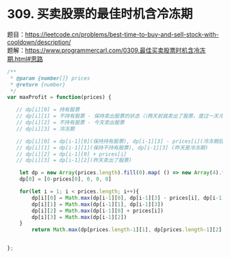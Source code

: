 # 309. 买卖股票的最佳时机含冷冻期 

题目：https://leetcode.cn/problems/best-time-to-buy-and-sell-stock-with-cooldown/description/       
题解：https://www.programmercarl.com/0309.最佳买卖股票时机含冷冻期.html#思路       


```js
/**
 * @param {number[]} prices
 * @return {number}
 */
var maxProfit = function(prices) {

   // dp[i][0] = 持有股票 
   // dp[i][1] = 不持有股票 - 保持卖出股票的状态（（两天前就卖出了股票，度过一天冷冻期。或者是前一天就是卖出股票状态，一直没操作）
   // dp[i][2] = 不持有股票 - 今天卖出股票
   // dp[i][3] = 冷冻期

   // dp[i][0] = dp[i-1][0](保持持有股票), dp[i-1][3] - prices[i](冷冻期后重新买入), dp[i-1][1] - prices[i](保持卖出股票的状态，然后买入了)
   // dp[i][1] = dp[i-1][1](保持不持有股票), dp[i-1][3] (昨天是冷冻期)
   // dp[i][2] = dp[i-1][0] + prices[i] 
   // dp[i][3] = dp[i-1][2](昨天卖出了股票)

    let dp = new Array(prices.length).fill(0).map( () => new Array(4).fill(0))
    dp[0] = [0-prices[0], 0, 0, 0]

    for(let i = 1; i < prices.length; i++){
        dp[i][0] = Math.max(dp[i-1][0], dp[i-1][3] - prices[i], dp[i-1][1] - prices[i])
        dp[i][1] = Math.max(dp[i-1][1], dp[i-1][3])
        dp[i][2] = Math.max(dp[i-1][0] + prices[i])
        dp[i][3] = Math.max(dp[i-1][2])
    }
        return Math.max(dp[prices.length-1][1], dp[prices.length-1][2], dp[prices.length-1][3])  //都是不持有股票的状态 


};
```
